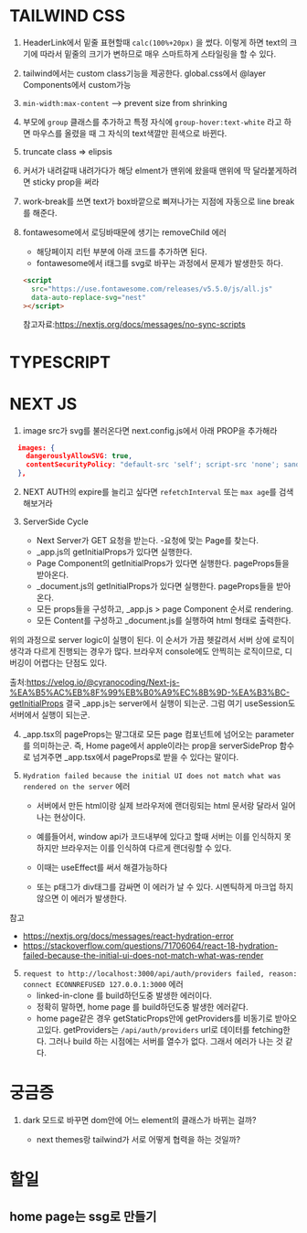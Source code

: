# TAILWIND CSS

1. HeaderLink에서 밑줄 표현할때 `calc(100%+20px)` 을 썼다. 이렇게 하면 text의 크기에 따라서 밑줄의 크기가 변하므로 매우 스마트하게 스타일링을 할 수 있다.

2. tailwind에서는 custom class기능을 제공한다. global.css에서 @layer Components에서 custom가능

3. `min-width:max-content` --> prevent size from shrinking

4. 부모에 `group` 클래스를 추가하고 특정 자식에 `group-hover:text-white` 라고 하면 마우스를 올렸을 때 그 자식의 text색깔만 흰색으로 바뀐다.

5. truncate class => elipsis

6. 커서가 내려갈때 내려가다가 해당 elment가 맨위에 왔을때 맨위에 딱 달라붙게하려면 sticky prop을 써라

7. work-break를 쓰면 text가 box바깥으로 삐져나가는 지점에 자동으로 line break를 해준다.

8. fontawesome에서 로딩바때문에 생기는 removeChild 에러

   - 해당페이지 리턴 부분에 아래 코드를 추가하면 된다.
   - fontawesome에서 i태그를 svg로 바꾸는 과정에서 문제가 발생한듯 하다.

   ```html
   <script
     src="https://use.fontawesome.com/releases/v5.5.0/js/all.js"
     data-auto-replace-svg="nest"
   ></script>
   ```

   참고자료:https://nextjs.org/docs/messages/no-sync-scripts

# TYPESCRIPT

# NEXT JS

1. image src가 svg를 불러온다면 next.config.js에서 아래 PROP을 추가해라

```JSON
  images: {
    dangerouslyAllowSVG: true,
    contentSecurityPolicy: "default-src 'self'; script-src 'none'; sandbox;",
  },
```

2. NEXT AUTH의 expire를 늘리고 싶다면 `refetchInterval` 또는 `max age`를 검색해보거라

3. ServerSide Cycle
   - Next Server가 GET 요청을 받는다. -요청에 맞는 Page를 찾는다.
   - \_app.js의 getInitialProps가 있다면 실행한다.
   - Page Component의 getInitialProps가 있다면 실행한다. pageProps들을 받아온다.
   - \_document.js의 getInitialProps가 있다면 실행한다. pageProps들을 받아온다.
   - 모든 props들을 구성하고, \_app.js > page Component 순서로 rendering.
   - 모든 Content를 구성하고 \_document.js를 실행하여 html 형태로 출력한다.

위의 과정으로 server logic이 실행이 된다. 이 순서가 가끔 헷갈려서 서버 상에 로직이 생각과 다르게 진행되는 경우가 많다. 브라우저 console에도 안찍히는 로직이므로, 디버깅이 어렵다는 단점도 있다.

출처:https://velog.io/@cyranocoding/Next-js-%EA%B5%AC%EB%8F%99%EB%B0%A9%EC%8B%9D-%EA%B3%BC-getInitialProps
결국 \_app.js는 server에서 실행이 되는군. 그럼 여기 useSession도 서버에서 실행이 되는군.

4. \_app.tsx의 pageProps는 말그대로 모든 page 컴포넌트에 넘어오는 parameter를 의미하는군. 즉, Home page에서 apple이라는 prop을 serverSideProp 함수로 넘겨주면 \_app.tsx에서 pageProps로 받을 수 있다는 말이다.

5. `Hydration failed because the initial UI does not match what was rendered on the server` 에러

   - 서버에서 만든 html이랑 실제 브라우저에 랜더링되는 html 문서랑 달라서 일어나는 현상이다.
   - 예를들어서, window api가 코드내부에 있다고 할때 서버는 이를 인식하지 못하지만 브라우저는 이를 인식하여 다르게 랜더링할 수 있다.
   - 이때는 useEffect를 써서 해결가능하다

   - 또는 p태그가 div태그를 감싸면 이 에러가 날 수 있다. 시멘틱하게 마크업 하지 않으면 이 에러가 발생한다.

참고

- https://nextjs.org/docs/messages/react-hydration-error
- https://stackoverflow.com/questions/71706064/react-18-hydration-failed-because-the-initial-ui-does-not-match-what-was-render

5. `request to http://localhost:3000/api/auth/providers failed, reason: connect ECONNREFUSED 127.0.0.1:3000` 에러
   - linked-in-clone 를 build하던도중 발생한 에러이다.
   - 정확히 말하면, home page 를 build하던도중 발생한 에러같다.
   - home page같은 경우 getStaticProps안에 getProviders를 비동기로 받아오고있다. getProviders는 `/api/auth/providers` url로 데이터를 fetching한다. 그러나 build 하는 시점에는 서버를 열수가 없다. 그래서 에러가 나는 것 같다.

# 궁금증

1. dark 모드로 바꾸면 dom안에 어느 element의 클래스가 바뀌는 걸까?

   - next themes랑 tailwind가 서로 어떻게 협력을 하는 것일까?

# 할일

## home page는 ssg로 만들기
